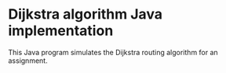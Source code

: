 # Dijkstra algorithm Java implementation
This Java program simulates the Dijkstra routing algorithm for an assignment.

